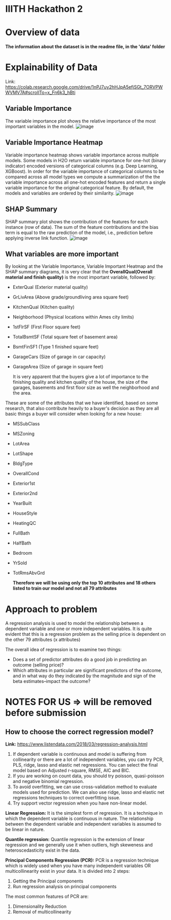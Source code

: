 # IIITH Hackathon 2

# Overview of data

**The information about the dataset is in the readme file, in the 'data' folder**

# Explainability of Data

<!-- TODO: Remove before submission -->

Link: https://colab.research.google.com/drive/1nPJ7uy2hHJpA5efjSGt_7ORVPWWVMV7A#scrollTo=x_Fn6k3_hBti

## Variable Importance

The variable importance plot shows the relative importance of the most important variables in the model.
![image](https://user-images.githubusercontent.com/55736158/132108557-f5877aa5-73bf-4c02-8990-3f467f784034.png)

## Variable Importance Heatmap

Variable importance heatmap shows variable importance across multiple models. Some models in H2O return variable importance for one-hot (binary indicator) encoded versions of categorical columns (e.g. Deep Learning, XGBoost). In order for the variable importance of categorical columns to be compared across all model types we compute a summarization of the the variable importance across all one-hot encoded features and return a single variable importance for the original categorical feature. By default, the models and variables are ordered by their similarity.
![image](https://user-images.githubusercontent.com/55736158/132108592-24283666-503e-4bef-9614-1fc7b881fae5.png)

## SHAP Summary

SHAP summary plot shows the contribution of the features for each instance (row of data). The sum of the feature contributions and the bias term is equal to the raw prediction of the model, i.e., prediction before applying inverse link function.
![image](https://user-images.githubusercontent.com/55736158/132108613-5e46468a-1769-42c5-bc0c-daf502e99a59.png)

## What variables are more important

By looking at the Variable Importance, Variable Important Heatmap and the SHAP summary diagrams, it is very clear that the **OverallQual(Overall material and finish quality)** is the most important variable, followed by:

- ExterQual (Exterior material quality)
- GrLivArea (Above grade/groundliving area square feet)
- KitchenQual (Kitchen quality)
- Neighborhood (Physical locations within Ames city limits)
- 1stFlrSF (First Floor square feet)
- TotalBsmtSF (Total square feet of basement area)
- BsmtFinSF1 (Type 1 finished square feet)
- GarageCars (Size of garage in car capacity)
- GarageArea (Size of garage in square feet)

  It is very apparent that the buyers give a lot of importance to the finishing quality and kitchen quality of the house, the size of the garages, basements and first floor size as well the neighborhood and the area.

These are some of the attributes that we have identified, based on some research, that also contribute heavily to a buyer's decision as they are all basic things a buyer will consider when looking for a new house:

- MSSubClass
- MSZoning
- LotArea
- LotShape
- BldgType
- OverallCond
- Exterior1st
- Exterior2nd
- YearBuilt
- HouseStyle
- HeatingQC
- FullBath
- HalfBath
- Bedroom
- YrSold
- TotRmsAbvGrd

  **Therefore we will be using only the top 10 attributes and 18 others listed to train our model and not all 79 attributes**

# Approach to problem

A regression analysis is used to model the relationship between a dependent variable and one or more independent variables.
It is quite evident that this is a regression problem as the selling price is dependent on the other 79 attributes (x attributes)

The overall idea of regression is to examine two things:

- Does a set of predictor attributes do a good job in predicting an outcome (selling price)?
- Which attributes in particular are significant predictors of the outcome, and in what way do they indicated by the magnitude and sign of the beta estimates–impact the outcome?

# NOTES FOR US => will be removed before submission

## How to choose the correct regression model?

**Link:** https://www.listendata.com/2018/03/regression-analysis.html

1. If dependent variable is continuous and model is suffering from collinearity or there are a lot of independent variables, you can try PCR, PLS, ridge, lasso and elastic net regressions. You can select the final model based on Adjusted r-square, RMSE, AIC and BIC.
2. If you are working on count data, you should try poisson, quasi-poisson and negative binomial regression.
3. To avoid overfitting, we can use cross-validation method to evaluate models used for prediction. We can also use ridge, lasso and elastic net regressions techniques to correct overfitting issue.
4. Try support vector regression when you have non-linear model.

**Linear Regression:** It is the simplest form of regression. It is a technique in which the dependent variable is continuous in nature. The relationship between the dependent variable and independent variables is assumed to be linear in nature.

**Quantile regression:** Quantile regression is the extension of linear regression and we generally use it when outliers, high skeweness and heteroscedasticity exist in the data.

**Principal Components Regression (PCR):** PCR is a regression technique which is widely used when you have many independent variables OR multicollinearity exist in your data. It is divided into 2 steps:

1. Getting the Principal components
2. Run regression analysis on principal components

The most common features of PCR are:

1. Dimensionality Reduction
2. Removal of multicollinearity
